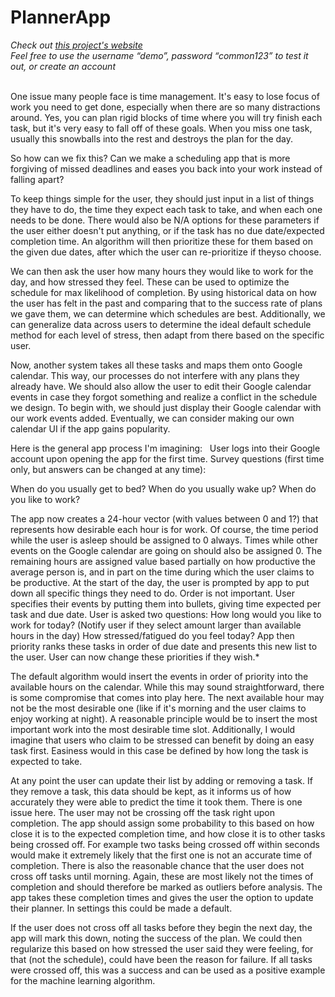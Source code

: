 # PlannerApp

*Check out [this project's website](https://planit.benwoodman.com)*  
*Feel free to use the username “demo”, password “common123” to test it out, or create an account*  

<br />
One issue many people face is time management. It's easy to lose focus of work you need to get done, especially when there are so many distractions around. Yes, you can plan rigid blocks of time where you will try finish each task, but it's very easy to fall off of these goals. When you miss one task, usually this snowballs into the rest and destroys the plan for the day.

So how can we fix this? Can we make a scheduling app that is more forgiving of missed deadlines and eases you back into your work instead of falling apart?

To keep things simple for the user, they should just input in a list of things they have to do, the time they expect each task to take, and when each one needs to be done. There would also be N/A options for these parameters if the user either doesn't put anything, or if the task has no due date/expected completion time. An algorithm will then prioritize these for them based on the given due dates, after which the user can re-prioritize if theyso choose.

We can then ask the user how many hours they would like to work for the day, and how stressed they feel. These can be used to optimize the schedule for max likelihood of completion. By using historical data on how the user has felt in the past and comparing that to the success rate of plans we gave them, we can determine which schedules are best. Additionally, we can generalize data across users to determine the ideal default schedule method for each level of stress, then adapt from there based on the specific user.

Now, another system takes all these tasks and maps them onto Google calendar. This way, our processes do not interfere with any plans they already have. We should also allow the user to edit their Google calendar events in case they forgot something and realize a conflict in the schedule we design. To begin with, we should just display their Google calendar with our work events added. Eventually, we can consider making our own calendar UI if the app gains popularity.


Here is the general app process I'm imagining:
 
User logs into their Google account upon opening the app for the first time.
Survey questions (first time only, but answers can be changed at any time):

When do you usually get to bed?
When do you usually wake up?
When do you like to work?

The app now creates a 24-hour vector (with values between 0 and 1?) that represents how desirable each hour is for work. Of course, the time period while the user is asleep should be assigned to 0 always. Times while other events on the Google      calendar are going on should also be assigned 0. The remaining hours are assigned value based partially on how productive the average person is, and in part on the time during which the user claims to be productive.
At the start of the day, the user is prompted by app to put down all specific things they need to do. Order is not important.
User specifies their events by putting them into bullets, giving time expected per task and due date.
User is asked two questions:
How long would you like to work for today? (Notify user if they select amount larger than available hours in the day)
How stressed/fatigued do you feel today?
App then priority ranks these tasks in order of due date and presents this new list to the user. User can now change these priorities if they wish.*

The default algorithm would insert the events in order of priority into the available hours on the calendar. While this may sound straightforward, there is some compromise that comes into play here. The next available hour may not be the most desirable one (like if it's morning and the user claims to enjoy working at night). A reasonable principle would be to insert the most important work into the most desirable time slot. Additionally, I would imagine that users who claim to be stressed can benefit by doing an easy task first. Easiness would in this case be defined by how long the task is expected to take.

At any point the user can update their list by adding or removing a task. If they remove a task, this data should be kept, as it informs us of how accurately they were able to predict the time it took them. There is one issue here. The user may not be crossing off the task right upon completion. The app should assign some probability to this based on how close it is to the expected completion time, and how close it is to other tasks being crossed off. For example two tasks being crossed off within seconds would make it extremely likely that the first one is not an accurate time of completion. There is also the reasonable chance that the user does not cross off tasks until morning. Again, these are most likely not the times of completion and should therefore be marked as outliers before analysis. The app takes these completion times and gives the user the option to update their planner. In settings this could be made a default.

If the user does not cross off all tasks before they begin the next day, the app will mark this down, noting the success of the plan. We could then regularize this based on how stressed the user said they were feeling, for that (not the schedule), could have been the reason for failure. If all tasks were crossed off, this was a success and can be used as a positive example for the machine learning algorithm.
